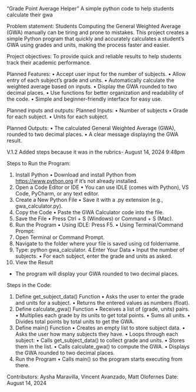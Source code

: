 “Grade Point Average Helper”
A simple python code to help students calculate their gwa

Problem statement: Students 
Computing the General Weighted Average (GWA) manually can be tiring and prone to mistakes. This project creates a simple Python program that quickly and accurately calculates a student’s GWA using grades and units, making the process faster and easier.

Project objectives: 
To provide quick and reliable results to help students track their academic performance.

Planned Features: 
•	Accept user input for the number of subjects.
•	Allow entry of each subject’s grade and units.
•	Automatically calculate the weighted average based on inputs.
•	Display the GWA rounded to two decimal places.
•	Use functions for better organization and readability of the code.
•	Simple and beginner-friendly interface for easy use.

Planned inputs and outputs:
Planned Inputs:
•	Number of subjects
•	Grade for each subject.
•	Units for each subject.

Planned Outputs:
•	The calculated General Weighted Average (GWA), rounded to two decimal places.
•	A clear message displaying the GWA result.

V.1.2 Added steps because it was in the rubrics- August 14, 2024 9:48pm

Steps to Run the Program:
1.	Install Python
•	Download and install Python from https://www.python.org if it’s not already installed.
2.	Open a Code Editor or IDE
•	You can use IDLE (comes with Python), VS Code, PyCharm, or any text editor.
3.	Create a New Python File
•	Save it with a .py extension (e.g., gwa_calculator.py).
4.	Copy the Code
•	Paste the GWA Calculator code into the file.
5.	Save the File
•	Press Ctrl + S (Windows) or Command + S (Mac).
6.	Run the Program
•	Using IDLE: Press F5.
•	Using Terminal/Command Prompt:
1.	Open Terminal or Command Prompt.
2.	Navigate to the folder where your file is saved using cd foldername.
3.	Type: python gwa_calculator.
4.Enter Your Data
•	Input the number of subjects.
•	For each subject, enter the grade and units as asked.
5.	View the Result
*  The program will display your GWA rounded to two decimal places.


Steps in the Code:
1.	Define get_subject_data() Function
•	Asks the user to enter the grade and units for a subject.
•	Returns the entered values as numbers (float).
2.	Define calculate_gwa() Function
•	Receives a list of (grade, units) pairs.
•	Multiplies each grade by its units to get total points.
•	Sums all units.
•	Divides total points by total units to get the GWA.
3.	Define main() Function
•	Creates an empty list to store subject data.
•	Asks the user how many subjects they have.
•	Loops through each subject:
•	Calls get_subject_data() to collect grade and units.
•	Stores them in the list.
•	Calls calculate_gwa() to compute the GWA.
•	Displays the GWA rounded to two decimal places.
4.	Run the Program
•	Calls main() so the program starts executing from there.

Contributors: Aysha Maravilla, Vincent Avanzado, Matt Olofernes
Date: August 14, 2024

